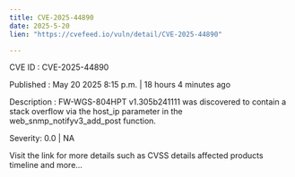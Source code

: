 ```yaml
---
title: CVE-2025-44890
date: 2025-5-20
lien: "https://cvefeed.io/vuln/detail/CVE-2025-44890"

---
```


CVE ID : CVE-2025-44890

Published :  May 20
2025
8:15 p.m. | 18 hours
4 minutes ago

Description : FW-WGS-804HPT v1.305b241111 was discovered to contain a stack overflow via the host_ip parameter in the web_snmp_notifyv3_add_post function.

Severity: 0.0 | NA

Visit the link for more details
such as CVSS details
affected products
timeline
and more...
